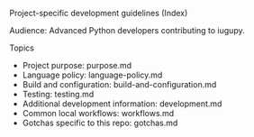 Project-specific development guidelines (Index)

Audience: Advanced Python developers contributing to iugupy.

Topics
- Project purpose: purpose.md
- Language policy: language-policy.md
- Build and configuration: build-and-configuration.md
- Testing: testing.md
- Additional development information: development.md
- Common local workflows: workflows.md
- Gotchas specific to this repo: gotchas.md
